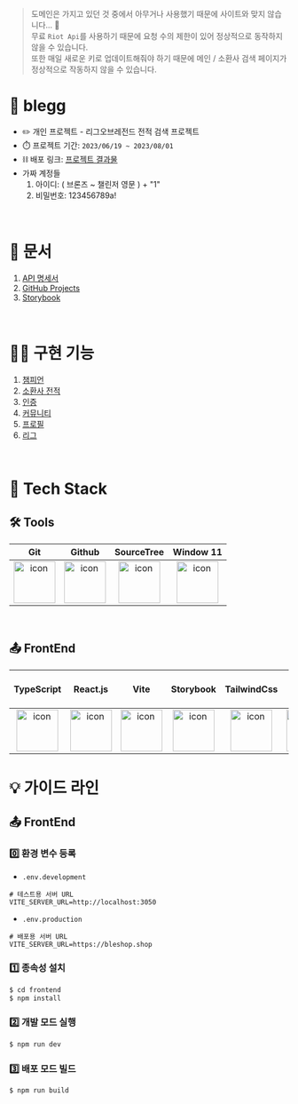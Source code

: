 > 도메인은 가지고 있던 것 중에서 아무거나 사용했기 때문에 사이트와 맞지 않습니다... 🥲<br />
> 무료 `Riot Api`를 사용하기 때문에 요청 수의 제한이 있어 정상적으로 동작하지 않을 수 있습니다.<br />
> 또한 매일 새로운 키로 업데이트해줘야 하기 때문에 메인 / 소환사 검색 페이지가 정상적으로 작동하지 않을 수 있습니다.

# 📱 blegg
+ ✏️ 개인 프로젝트 - 리그오브레전드 전적 검색 프로젝트
+ ⏱️ 프로젝트 기간: `2023/06/19 ~ 2023/08/01`
+ ⛓️ 배포 링크: [프로젝트 결과물](https://bleshop.shop)
+ 가짜 계정들
  1. 아이디: ( 브론즈 ~ 챌린저 영문 ) + "1"
  2. 비밀번호: 123456789a!

<br />

# 📝 문서
1. [API 명세서](https://bleshop.shop/swagger)
2. [GitHub Projects](https://github.com/users/1-blue/projects/4)
3. [Storybook](https://648fa14a937924b712976e49-jagdginlsz.chromatic.com/?path=/docs)

<br />

# 🧑‍💻 구현 기능
1. [챔피언](https://github.com/1-blue/blegg/issues/2)
2. [소환사 전적](https://github.com/1-blue/blegg/issues/5)
3. [인증](https://github.com/1-blue/blegg/issues/8)
4. [커뮤니티](https://github.com/1-blue/blegg/issues/11)
5. [프로필](https://github.com/1-blue/blegg/issues/14)
6. [리그](https://github.com/1-blue/blegg/issues/17)

<br />

# 🎩 Tech Stack

## 🛠️ Tools
| Git | Github | SourceTree | Window 11 |
| :---: | :---: | :---: | :---: |
| <div style="display: flex; align-items: flex-start; justify-content: center;"><img src="https://cdn.simpleicons.org/git/F05032" alt="icon" width="75" height="75" /></div> | <div style="display: flex; align-items: flex-start; justify-content: center;"><img src="https://cdn.simpleicons.org/github/181717" alt="icon" width="75" height="75" /></div> | <div style="display: flex; align-items: flex-start; justify-content: center;"><img src="https://cdn.simpleicons.org/sourcetree/0052CC" alt="icon" width="75" height="75" /></div> | <div style="display: flex; align-items: flex-start; justify-content: center;"><img src="https://cdn.simpleicons.org/windows11/#0078D4" alt="icon" width="75" height="75" /></div> |

<br />

## 📤 FrontEnd

| TypeScript | React.js | Vite | Storybook | TailwindCss | React-Query | Framer-Motion | React-Hook-Form |
| :---: | :---: | :---: | :---: | :---: | :---: | :---: | :---: |
| <div style="display: flex; align-items: flex-start; justify-content: center;"><img src="https://cdn.simpleicons.org/typescript/3178C6" alt="icon" width="75" height="75" /></div> | <div style="display: flex; align-items: flex-start; justify-content: center;"><img src="https://cdn.simpleicons.org/react/#61DAFB" alt="icon" width="75" height="75" /></div> | <div style="display: flex; align-items: flex-start; justify-content: center;"><img src="https://cdn.simpleicons.org/vite/#646CFF" alt="icon" width="75" height="75" /></div> | <div style="display: flex; align-items: flex-start; justify-content: center;"><img src="https://cdn.simpleicons.org/storybook/#FF4785" alt="icon" width="75" height="75" /></div> | <div style="display: flex; align-items: flex-start; justify-content: center;"><img src="https://cdn.simpleicons.org/tailwindcss/#06B6D4" alt="icon" width="75" height="75" /></div> | <div style="display: flex; align-items: flex-start; justify-content: center;"><img src="https://cdn.simpleicons.org/reactquery/FF4154" alt="icon" width="75" height="75" /></div> | <div style="display: flex; align-items: flex-start; justify-content: center;"><img src="https://cdn.simpleicons.org/framer/#0055FF" alt="icon" width="75" height="75" /></div> | <div style="display: flex; align-items: flex-start; justify-content: center;"><img src="https://cdn.simpleicons.org/reacthookform/#EC5990" alt="icon" width="75" height="75" /></div> |

# 💡 가이드 라인

## 📤 FrontEnd

### 0️⃣ 환경 변수 등록

+ `.env.development`

```
# 테스트용 서버 URL
VITE_SERVER_URL=http://localhost:3050
```

+ `.env.production`

```
# 배포용 서버 URL
VITE_SERVER_URL=https://bleshop.shop
```

### 1️⃣ 종속성 설치

```bash
$ cd frontend
$ npm install
```

### 2️⃣ 개발 모드 실행

```bash
$ npm run dev
```

### 3️⃣ 배포 모드 빌드

```bash
$ npm run build
```
